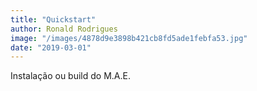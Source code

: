 ```yaml
---
title: "Quickstart"
author: Ronald Rodrigues
image: "/images/4878d9e3898b421cb8fd5ade1febfa53.jpg"
date: "2019-03-01"
---
```


Instalação ou build do M.A.E.